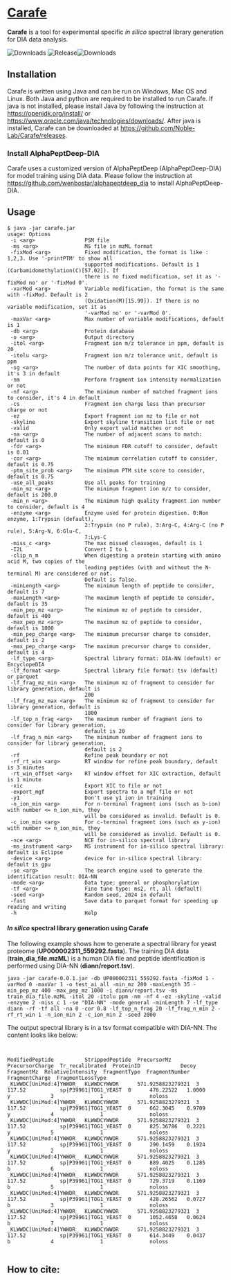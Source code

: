 # [Carafe](https://github.com/Noble-Lab/Carafe)
**Carafe** is a tool for experimental specific *in silico* spectral library generation for DIA data analysis.

![Downloads](https://img.shields.io/github/downloads/Noble-Lab/Carafe/total.svg) ![Release](https://img.shields.io/github/release/Noble-Lab/Carafe.svg)![Downloads](https://img.shields.io/github/downloads/Noble-Lab/Carafe/latest/total)

## Installation

Carafe is written using Java and can be run on Windows, Mac OS and Linux. Both Java and python are required to be installed to run Carafe. If java is not installed, please install Java by following the instruction at https://openjdk.org/install/ or https://www.oracle.com/java/technologies/downloads/. After java is installed, Carafe can be downloaded at https://github.com/Noble-Lab/Carafe/releases.

### Install AlphaPeptDeep-DIA

Carafe uses a customized version of AlphaPeptDeep (AlphaPeptDeep-DIA) for model training using DIA data. Please follow the instruction at https://github.com/wenbostar/alphapeptdeep_dia to install AlphaPeptDeep-DIA.

## Usage

```
$ java -jar carafe.jar
usage: Options
 -i <arg>                PSM file
 -ms <arg>               MS file in mzML format
 -fixMod <arg>           Fixed modification, the format is like : 1,2,3. Use '-printPTM' to show all
                         supported modifications. Default is 1 (Carbamidomethylation(C)[57.02]). If
                         there is no fixed modification, set it as '-fixMod no' or '-fixMod 0'.
 -varMod <arg>           Variable modification, the format is the same with -fixMod. Default is 2
                         (Oxidation(M)[15.99]). If there is no variable modification, set it as
                         '-varMod no' or '-varMod 0'.
 -maxVar <arg>           Max number of variable modifications, default is 1
 -db <arg>               Protein database
 -o <arg>                Output directory
 -itol <arg>             Fragment ion m/z tolerance in ppm, default is 20
 -itolu <arg>            Fragment ion m/z tolerance unit, default is ppm
 -sg <arg>               The number of data points for XIC smoothing, it's 3 in default
 -nm                     Perform fragment ion intensity normalization or not
 -nf <arg>               The minimum number of matched fragment ions to consider, it's 4 in default
 -cs                     Fragment ion charge less than precursor charge or not
 -ez                     Export fragment ion mz to file or not
 -skyline                Export skyline transition list file or not
 -valid                  Only export valid matches or not
 -na <arg>               The number of adjacent scans to match: default is 0
 -fdr <arg>              The minimum FDR cutoff to consider, default is 0.01
 -cor <arg>              The minimum correlation cutoff to consider, default is 0.75
 -ptm_site_prob <arg>    The minimum PTM site score to consider, default is 0.75
 -use_all_peaks          Use all peaks for training
 -min_mz <arg>           The minimum fragment ion m/z to consider, default is 200.0
 -min_n <arg>            The minimum high quality fragment ion number to consider, default is 4
 -enzyme <arg>           Enzyme used for protein digestion. 0:Non enzyme, 1:Trypsin (default),
                         2:Trypsin (no P rule), 3:Arg-C, 4:Arg-C (no P rule), 5:Arg-N, 6:Glu-C,
                         7:Lys-C
 -miss_c <arg>           The max missed cleavages, default is 1
 -I2L                    Convert I to L
 -clip_n_m               When digesting a protein starting with amino acid M, two copies of the
                         leading peptides (with and without the N-terminal M) are considered or not.
                         Default is false.
 -minLength <arg>        The minimum length of peptide to consider, default is 7
 -maxLength <arg>        The maximum length of peptide to consider, default is 35
 -min_pep_mz <arg>       The minimum mz of peptide to consider, default is 400
 -max_pep_mz <arg>       The maximum mz of peptide to consider, default is 1000
 -min_pep_charge <arg>   The minimum precursor charge to consider, default is 2
 -max_pep_charge <arg>   The maximum precursor charge to consider, default is 4
 -lf_type <arg>          Spectral library format: DIA-NN (default) or EncyclopeDIA
 -lf_format <arg>        Spectral library file format: tsv (default) or parquet
 -lf_frag_mz_min <arg>   The minimum mz of fragment to consider for library generation, default is
                         200
 -lf_frag_mz_max <arg>   The minimum mz of fragment to consider for library generation, default is
                         1800
 -lf_top_n_frag <arg>    The maximum number of fragment ions to consider for library generation,
                         default is 20
 -lf_frag_n_min <arg>    The minimum number of fragment ions to consider for library generation,
                         default is 2
 -rf                     Refine peak boundary or not
 -rf_rt_win <arg>        RT window for refine peak boundary, default is 3 minutes
 -rt_win_offset <arg>    RT window offset for XIC extraction, default is 1 minute
 -xic                    Export XIC to file or not
 -export_mgf             Export spectra to a mgf file or not
 -y1                     Don't use y1 ion in training
 -n_ion_min <arg>        For n-terminal fragment ions (such as b-ion) with number <= n_ion_min, they
                         will be considered as invalid. Default is 0.
 -c_ion_min <arg>        For c-terminal fragment ions (such as y-ion) with number <= n_ion_min, they
                         will be considered as invalid. Default is 0.
 -nce <arg>              NCE for in-silico spectral library
 -ms_instrument <arg>    MS instrument for in-silico spectral library: default is Eclipse
 -device <arg>           device for in-silico spectral library: default is gpu
 -se <arg>               The search engine used to generate the identification result: DIA-NN
 -mode <arg>             Data type: general or phosphorylation
 -tf <arg>               Fine tune type: ms2, rt, all (default)
 -seed <arg>             Random seed, 2024 in default
 -fast                   Save data to parquet format for speeding up reading and writing
 -h                      Help
```

#### *In silico* spectral library generation using Carafe

The following example shows how to generate a spectral library for yeast proteome (**UP000002311_559292.fasta**). The training DIA data (**train_dia_file.mzML**) is a human DIA file and peptide identification is performed using DIA-NN (**diann/report.tsv**).

```shell
java -jar carafe-0.0.1.jar -db UP000002311_559292.fasta -fixMod 1 -varMod 0 -maxVar 1 -o test_ai_all -min_mz 200 -maxLength 35 -min_pep_mz 400 -max_pep_mz 1000 -i diann/report.tsv -ms train_dia_file.mzML -itol 20 -itolu ppm -nm -nf 4 -ez -skyline -valid -enzyme 2 -miss_c 1 -se "DIA-NN" -mode general -minLength 7 -lf_type diann -rf -tf all -na 0 -cor 0.8 -lf_top_n_frag 20 -lf_frag_n_min 2 -rf_rt_win 1 -n_ion_min 2 -c_ion_min 2 -seed 2000
```

The output spectral library is in a tsv format compatible with DIA-NN. The content looks like below:

<code>
<pre>
ModifiedPeptide          StrippedPeptide  PrecursorMz        PrecursorCharge  Tr_recalibrated  ProteinID             Decoy  FragmentMz  RelativeIntensity  FragmentType  FragmentNumber  FragmentCharge  FragmentLossType
_KLWWDC[UniMod:4]YWWDR_  KLWWDCYWWDR      571.9258823279321  3                117.52           sp|P39961|TOG1_YEAST  0      476.22522   1.0000             y             3               1               noloss
_KLWWDC[UniMod:4]YWWDR_  KLWWDCYWWDR      571.9258823279321  3                117.52           sp|P39961|TOG1_YEAST  0      662.3045    0.9709             y             4               1               noloss
_KLWWDC[UniMod:4]YWWDR_  KLWWDCYWWDR      571.9258823279321  3                117.52           sp|P39961|TOG1_YEAST  0      825.36786   0.2221             y             5               1               noloss
_KLWWDC[UniMod:4]YWWDR_  KLWWDCYWWDR      571.9258823279321  3                117.52           sp|P39961|TOG1_YEAST  0      290.1459    0.1924             y             2               1               noloss
_KLWWDC[UniMod:4]YWWDR_  KLWWDCYWWDR      571.9258823279321  3                117.52           sp|P39961|TOG1_YEAST  0      889.4025    0.1285             b             6               1               noloss
_KLWWDC[UniMod:4]YWWDR_  KLWWDCYWWDR      571.9258823279321  3                117.52           sp|P39961|TOG1_YEAST  0      729.3719    0.1169             b             5               1               noloss
_KLWWDC[UniMod:4]YWWDR_  KLWWDCYWWDR      571.9258823279321  3                117.52           sp|P39961|TOG1_YEAST  0      428.26562   0.0727             b             3               1               noloss
_KLWWDC[UniMod:4]YWWDR_  KLWWDCYWWDR      571.9258823279321  3                117.52           sp|P39961|TOG1_YEAST  0      1052.4658   0.0624             b             7               1               noloss
_KLWWDC[UniMod:4]YWWDR_  KLWWDCYWWDR      571.9258823279321  3                117.52           sp|P39961|TOG1_YEAST  0      614.3449    0.0437             b             4               1               noloss
</code>
</pre>

## How to cite:

